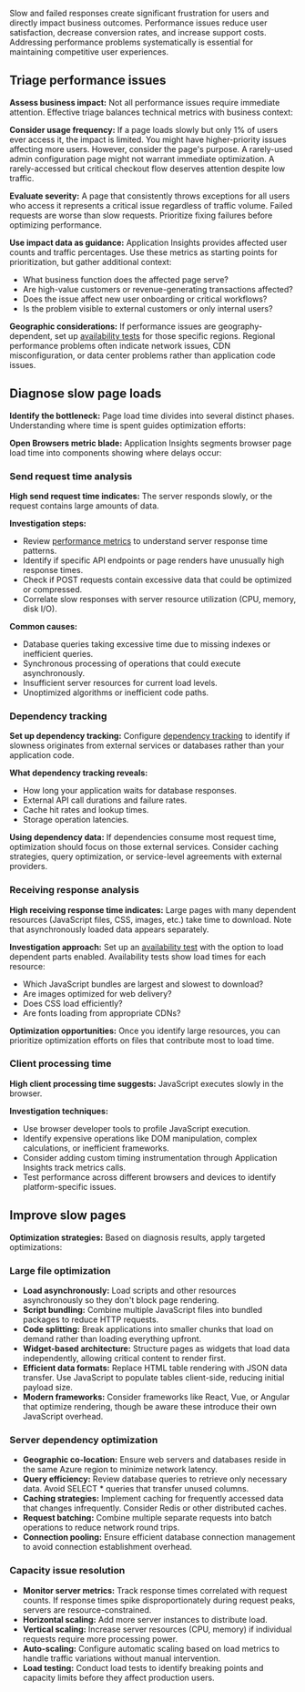 Slow and failed responses create significant frustration for users and directly impact business outcomes. Performance issues reduce user satisfaction, decrease conversion rates, and increase support costs. Addressing performance problems systematically is essential for maintaining competitive user experiences.

## Triage performance issues

**Assess business impact:** Not all performance issues require immediate attention. Effective triage balances technical metrics with business context:

**Consider usage frequency:** If a page loads slowly but only 1% of users ever access it, the impact is limited. You might have higher-priority issues affecting more users. However, consider the page's purpose. A rarely-used admin configuration page might not warrant immediate optimization. A rarely-accessed but critical checkout flow deserves attention despite low traffic.

**Evaluate severity:** A page that consistently throws exceptions for all users who access it represents a critical issue regardless of traffic volume. Failed requests are worse than slow requests. Prioritize fixing failures before optimizing performance.

**Use impact data as guidance:** Application Insights provides affected user counts and traffic percentages. Use these metrics as starting points for prioritization, but gather additional context:

- What business function does the affected page serve?
- Are high-value customers or revenue-generating transactions affected?
- Does the issue affect new user onboarding or critical workflows?
- Is the problem visible to external customers or only internal users?

**Geographic considerations:** If performance issues are geography-dependent, set up [availability tests](/azure/application-insights/app-insights-monitor-web-app-availability) for those specific regions. Regional performance problems often indicate network issues, CDN misconfiguration, or data center problems rather than application code issues.

## Diagnose slow page loads

**Identify the bottleneck:** Page load time divides into several distinct phases. Understanding where time is spent guides optimization efforts:

**Open Browsers metric blade:** Application Insights segments browser page load time into components showing where delays occur:

### Send request time analysis

**High send request time indicates:** The server responds slowly, or the request contains large amounts of data.

**Investigation steps:**

- Review [performance metrics](/azure/azure-monitor/azure-monitor-app-hub) to understand server response time patterns.
- Identify if specific API endpoints or page renders have unusually high response times.
- Check if POST requests contain excessive data that could be optimized or compressed.
- Correlate slow responses with server resource utilization (CPU, memory, disk I/O).

**Common causes:**

- Database queries taking excessive time due to missing indexes or inefficient queries.
- Synchronous processing of operations that could execute asynchronously.
- Insufficient server resources for current load levels.
- Unoptimized algorithms or inefficient code paths.

### Dependency tracking

**Set up dependency tracking:** Configure [dependency tracking](/azure/azure-monitor/app/asp-net-dependencies) to identify if slowness originates from external services or databases rather than your application code.

**What dependency tracking reveals:**

- How long your application waits for database responses.
- External API call durations and failure rates.
- Cache hit rates and lookup times.
- Storage operation latencies.

**Using dependency data:** If dependencies consume most request time, optimization should focus on those external services. Consider caching strategies, query optimization, or service-level agreements with external providers.

### Receiving response analysis

**High receiving response time indicates:** Large pages with many dependent resources (JavaScript files, CSS, images, etc.) take time to download. Note that asynchronously loaded data appears separately.

**Investigation approach:** Set up an [availability test](/azure/application-insights/app-insights-monitor-web-app-availability) with the option to load dependent parts enabled. Availability tests show load times for each resource:

- Which JavaScript bundles are largest and slowest to download?
- Are images optimized for web delivery?
- Does CSS load efficiently?
- Are fonts loading from appropriate CDNs?

**Optimization opportunities:** Once you identify large resources, you can prioritize optimization efforts on files that contribute most to load time.

### Client processing time

**High client processing time suggests:** JavaScript executes slowly in the browser.

**Investigation techniques:**

- Use browser developer tools to profile JavaScript execution.
- Identify expensive operations like DOM manipulation, complex calculations, or inefficient frameworks.
- Consider adding custom timing instrumentation through Application Insights track metrics calls.
- Test performance across different browsers and devices to identify platform-specific issues.

## Improve slow pages

**Optimization strategies:** Based on diagnosis results, apply targeted optimizations:

### Large file optimization

- **Load asynchronously:** Load scripts and other resources asynchronously so they don't block page rendering.
- **Script bundling:** Combine multiple JavaScript files into bundled packages to reduce HTTP requests.
- **Code splitting:** Break applications into smaller chunks that load on demand rather than loading everything upfront.
- **Widget-based architecture:** Structure pages as widgets that load data independently, allowing critical content to render first.
- **Efficient data formats:** Replace HTML table rendering with JSON data transfer. Use JavaScript to populate tables client-side, reducing initial payload size.
- **Modern frameworks:** Consider frameworks like React, Vue, or Angular that optimize rendering, though be aware these introduce their own JavaScript overhead.

### Server dependency optimization

- **Geographic co-location:** Ensure web servers and databases reside in the same Azure region to minimize network latency.
- **Query efficiency:** Review database queries to retrieve only necessary data. Avoid SELECT \* queries that transfer unused columns.
- **Caching strategies:** Implement caching for frequently accessed data that changes infrequently. Consider Redis or other distributed caches.
- **Request batching:** Combine multiple separate requests into batch operations to reduce network round trips.
- **Connection pooling:** Ensure efficient database connection management to avoid connection establishment overhead.

### Capacity issue resolution

- **Monitor server metrics:** Track response times correlated with request counts. If response times spike disproportionately during request peaks, servers are resource-constrained.
- **Horizontal scaling:** Add more server instances to distribute load.
- **Vertical scaling:** Increase server resources (CPU, memory) if individual requests require more processing power.
- **Auto-scaling:** Configure automatic scaling based on load metrics to handle traffic variations without manual intervention.
- **Load testing:** Conduct load tests to identify breaking points and capacity limits before they affect production users.
